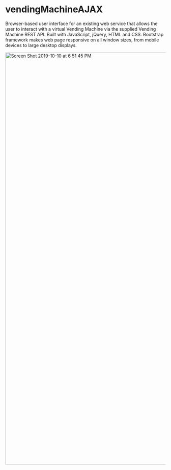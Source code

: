 # vendingMachineAJAX
 Browser-based user interface for an existing web service that allows the user to interact with a virtual Vending Machine via the supplied Vending Machine REST API. Built with JavaScript, jQuery, HTML and CSS. Bootstrap framework makes web page responsive on all window sizes, from mobile devices to large desktop displays.

<img width="1291" alt="Screen Shot 2019-10-10 at 6 51 45 PM" src="https://user-images.githubusercontent.com/27389714/66612969-cd614500-eb91-11e9-8822-59248d3528b8.png">
